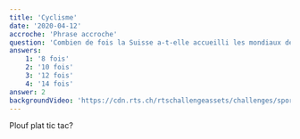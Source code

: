 ```yaml
---
title: 'Cyclisme'
date: '2020-04-12'
accroche: 'Phrase accroche'
question: 'Combien de fois la Suisse a-t-elle accueilli les mondiaux de cyclisme sur route?'
answers: 
    1: '8 fois'
    2: '10 fois'
    3: '12 fois'
    4: '14 fois'
answer: 2
backgroundVideo: 'https://cdn.rts.ch/rtschallengeassets/challenges/sport-paques-20/videos/B_Wakker_Q3_1.mp4'
---
```

Plouf plat tic tac?